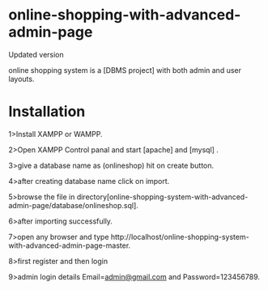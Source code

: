 # online-shopping-with-advanced-admin-page
Updated version


online shopping system is a [DBMS project] with both admin and user layouts.

# Installation

1>Install XAMPP or WAMPP.

2>Open XAMPP Control panal and start [apache] and [mysql] .
    
3>give a database name as (onlineshop) hit on create button.

4>after creating database name click on import.

5>browse the file in directory[online-shopping-system-with-advanced-admin-page/database/onlineshop.sql].

6>after importing successfully.

7>open any browser and type http://localhost/online-shopping-system-with-advanced-admin-page-master.

8>first register and then login

9>admin login details  Email=admin@gmail.com and Password=123456789.